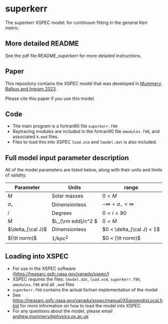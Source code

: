 # superkerr
The superkerr XSPEC model: for continuum fitting in the general Kerr metric.   

## More detailed README
See the pdf file README_superkerr for more detailed instructions. 

## Paper
This repository contains the XSPEC model that was developed in [Mummery, Balbus and Ingram 2023](https://ui.adsabs.harvard.edu/abs/2023MNRAS.tmp.3373M/abstract). 

Please cite this paper if you use this model. 

## Code 
* The main program is a fortran90 file ``superkerr.f90``
* Raytracing modules are included in the fortran90 file ``amodules.f90``, and associated ``X.mod`` files. 
* Files to load this into XSPEC ``load.xcm`` and ``lmodel.dat`` is also included. 


## Full model input parameter description

All of the model parameters are listed below, along with their units and limits of validity. 

| Parameter | Units | range |
 --- | --- | ---
| $`M `$ |  Solar masses  | $`0 < M `$ |
| $`a_\star `$ | Dimensionless | $`-\infty < a_\star < \infty`$ |
| $`i `$  | Degrees | $`0 < i < 90`$ |
| $`\dot M`$  | $`L_{\rm edd}/c^2 `$  | $`0 < \dot M`$ |
| $`\delta_{\cal J}`$  | Dimensionless  |  $`0 < \delta_{\cal J} < 1`$ |
| $`{\tt norm}`$  |  1/kpc$`^2`$   | $`0 < {\tt norm}`$ |

## Loading into XSPEC 
* For use in the XSPEC software (https://heasarc.gsfc.nasa.gov/xanadu/xspec/)
* XSPEC requires the files: ``lmodel.dat``, ``load.xcm``, ``superkerr.f90``, ``amodules.f90`` and all ``.mod`` files
* ``superkerr.f90`` contains the actual fortran implementation of the model 
* See https://heasarc.gsfc.nasa.gov/xanadu/xspec/manual/XSappendixLocal.html for more information on how to load the model into XSPEC
* For any questions about the model, please email andrew.mummery@physics.ox.ac.uk 
